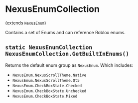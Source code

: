 # NexusEnumCollection
(extends [`NexusEnum`](NexusEnum.md))

Contains a set of Enums and can reference
Roblox enums.

## `static NexusEnumCollection NexusEnumCollection.GetBuiltInEnums()`
Returns the default enum group as `NexusEnum`. Which includes:

* `NexusEnum.NexusScrollTheme.Native`
* `NexusEnum.NexusScrollTheme.Qt5`
* `NexusEnum.CheckBoxState.Checked`
* `NexusEnum.CheckBoxState.Unchecked`
* `NexusEnum.CheckBoxState.Mixed`